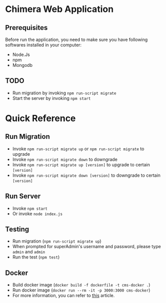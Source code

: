 # Chimera Web Application 

## Prerequisites
Before run the application, you need to make sure you have following softwares installed in your computer:
* Node.Js
* npm
* Mongodb

## TODO
* Run migration by invoking `npm run-script migrate`
* Start the server by invoking `npm start`

# Quick Reference

## Run Migration
* Invoke `npm run-script migrate up` or `npm run-script migrate` to upgrade 
* Invoke `npm run-script migrate down` to downgrade 
* Invoke `npm run-script migrate up [version]` to upgrade to certain `[version]`
* Invoke `npm run-script migrate down [version]` to downgrade to certain `[version]`

## Run Server
* Invoke `npm start`
* Or invoke `node index.js`

## Testing
* Run migration (`npm run-script migrate up`)
* When prompted for superAdmin's username and password, please type `admin` and `admin`
* Run the test (`npm test`)

## Docker
* Build docker image (`docker build -f dockerfile -t cms-docker .`)
* Run docker image (`docker run --rm -it -p 3000:3000 cms-docker`)
* For more information, you can refer to [this](https://blog.hasura.io/an-exhaustive-guide-to-writing-dockerfiles-for-node-js-web-apps-bbee6bd2f3c4) article.
